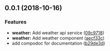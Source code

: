 <a name="0.0.1"></a>
## 0.0.1 (2018-10-16)


### Features

* **weather:** Add weather api service ([09c9718](https://github.com/DerFu/Kourou/commit/09c9718))
* **weather:** Add weather component ([aecf33c](https://github.com/DerFu/Kourou/commit/aecf33c))
* add compodoc for documentation ([b29de3d](https://github.com/DerFu/Kourou/commit/b29de3d))



